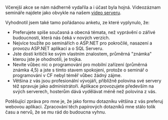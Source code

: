 <!-- dcterms:identifier = aspnetcz#111 -->
<!-- dcterms:title = Záznam ze včerejší přednášky o SQL 2005 -->
<!-- dcterms:abstract = Uvnitř najdete záznam ze včerejšího semináře SQL 2005 pro webové vývojáře vyhodnocení tamo pořádané ankety, -->
<!-- np9:categoryId = 6 -->
<!-- x4w:category = Akce a události -->
<!-- np9:authorId = 1 -->
<!-- np9:authorEmail = michal.valasek@altairis.cz -->
<!-- dcterms:creator = Michal Altair Valášek -->
<!-- dcterms:created = 2006-08-30T10:46:39.02+02:00 -->
<!-- dcterms:date = 2006-08-30T10:46:39.02+02:00 -->

Včerejší akce se nám nádherně vydařila a i účast byla hojná. Videozáznam semináře najdete jako obvykle na našem [video serveru](http://videoarchiv.altairis.cz/Entry/9-sql-server-20005-pro-webove-vyvojare.aspx).

Vyhodnotil jsem také tamo pořádanou anketu, ze které vyplynulo, že:

*   Preferujete spíše současná a obecná témata, než vyprávění o zářivé budoucnosti, která nás čeká v nových verzích.
*   Nejvíce toužíte po seminářích o ASP.NET pro pokročilé, nasazení a provozu ASP.NET aplikací a o SQL Serveru.
*   Jste dosti kritičtí ke svým vlastním znalostem, průměrná "známka" kterou jste je ohodnotili, je trojka.
*   Nevíte vůbec nic o programování pro mobilní zařízení (průměrná známka 4,5) a jste s tímto stavem spokojeni, protože o seminář o programování v CF nebyl téměř vůbec žádný zájme.
*   Většina z vás jsou profesionální vývojáři, přibližně polovina své servery též spravuje jako administrátoři. Aplikace provozujete především na svých serverech, hosterům dává vydělávat méně než polovina z vás.

Potěšující zpráva pro mne je, že jako formu dotazníku většina z vás preferuj webovou aplikaci. Zpracování těch papírových dotazníků mne stálo tolik času a nervů, že se mu rád do budoucna vyhnu.